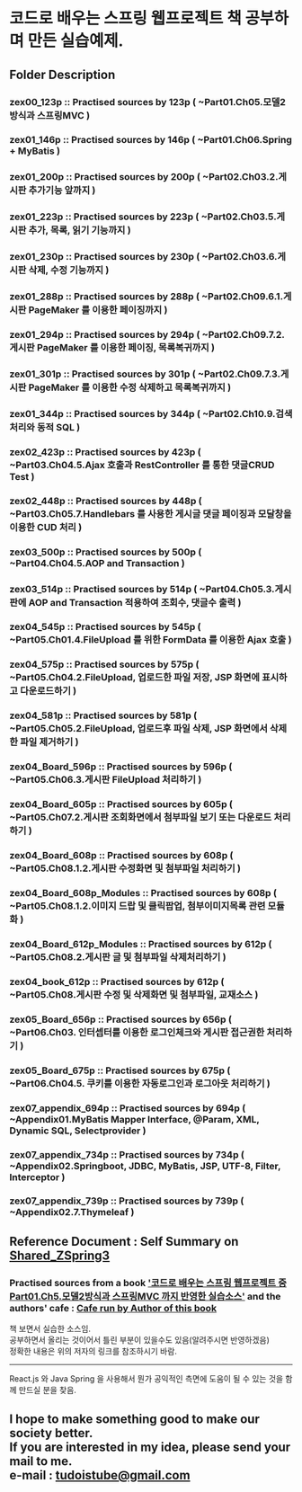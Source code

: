코드로 배우는 스프링 웹프로젝트 책 공부하며 만든 실습예제.  
===================================================================

## Folder Description  
### zex00_123p :: Practised sources by 123p ( ~Part01.Ch05.모델2방식과 스프링MVC )  
### zex01_146p :: Practised sources by 146p ( ~Part01.Ch06.Spring + MyBatis )  
### zex01_200p :: Practised sources by 200p ( ~Part02.Ch03.2.게시판 추가기능 앞까지 )  
### zex01_223p :: Practised sources by 223p ( ~Part02.Ch03.5.게시판 추가, 목록, 읽기 기능까지 )  
### zex01_230p :: Practised sources by 230p ( ~Part02.Ch03.6.게시판 삭제, 수정 기능까지 )  
### zex01_288p :: Practised sources by 288p ( ~Part02.Ch09.6.1.게시판 PageMaker 를 이용한 페이징까지 )  
### zex01_294p :: Practised sources by 294p ( ~Part02.Ch09.7.2.게시판 PageMaker 를 이용한 페이징, 목록복귀까지 )  
### zex01_301p :: Practised sources by 301p ( ~Part02.Ch09.7.3.게시판 PageMaker 를 이용한 수정 삭제하고 목록복귀까지 )  
### zex01_344p :: Practised sources by 344p ( ~Part02.Ch10.9.검색처리와 동적 SQL )  
### zex02_423p :: Practised sources by 423p ( ~Part03.Ch04.5.Ajax 호출과 RestController 를 통한 댓글CRUD Test )  
### zex02_448p :: Practised sources by 448p ( ~Part03.Ch05.7.Handlebars 를 사용한 게시글 댓글 페이징과 모달창을 이용한 CUD 처리 )  
### zex03_500p :: Practised sources by 500p ( ~Part04.Ch04.5.AOP and Transaction )  
### zex03_514p :: Practised sources by 514p ( ~Part04.Ch05.3.게시판에 AOP and Transaction 적용하여 조회수, 댓글수 출력 )  
### zex04_545p :: Practised sources by 545p ( ~Part05.Ch01.4.FileUpload 를 위한 FormData 를 이용한 Ajax 호출 )  
### zex04_575p :: Practised sources by 575p ( ~Part05.Ch04.2.FileUpload, 업로드한 파일 저장, JSP 화면에 표시하고 다운로드하기 )  
### zex04_581p :: Practised sources by 581p ( ~Part05.Ch05.2.FileUpload, 업로드후 파일 삭제, JSP 화면에서 삭제한 파일 제거하기 )  
### zex04_Board_596p :: Practised sources by 596p ( ~Part05.Ch06.3.게시판 FileUpload 처리하기 )  
### zex04_Board_605p :: Practised sources by 605p ( ~Part05.Ch07.2.게시판 조회화면에서 첨부파일 보기 또는 다운로드 처리하기 )  
### zex04_Board_608p :: Practised sources by 608p ( ~Part05.Ch08.1.2.게시판 수정화면 및 첨부파일 처리하기 )  
### zex04_Board_608p_Modules :: Practised sources by 608p ( ~Part05.Ch08.1.2.이미지 드랍 및 클릭팝업, 첨부이미지목록 관련 모듈화 )  
### zex04_Board_612p_Modules :: Practised sources by 612p ( ~Part05.Ch08.2.게시판 글 및 첨부파일 삭제처리하기 )  
### zex04_book_612p :: Practised sources by 612p ( ~Part05.Ch08.게시판 수정 및 삭제화면 및 첨부파일, 교재소스 )  
### zex05_Board_656p :: Practised sources by 656p ( ~Part06.Ch03. 인터셉터를 이용한 로그인체크와 게시판 접근권한 처리하기 )  
### zex05_Board_675p :: Practised sources by 675p ( ~Part06.Ch04.5. 쿠키를 이용한 자동로그인과 로그아웃 처리하기 )  
### zex07_appendix_694p :: Practised sources by 694p ( ~Appendix01.MyBatis Mapper Interface, @Param, XML, Dynamic SQL, Selectprovider )  
### zex07_appendix_734p :: Practised sources by 734p ( ~Appendix02.Springboot, JDBC, MyBatis, JSP, UTF-8, Filter, Interceptor )  
### zex07_appendix_739p :: Practised sources by 739p ( ~Appendix02.7.Thymeleaf )  

## Reference Document : Self Summary on [Shared_ZSpring3](https://drive.google.com/open?id=120-H8sJcM8U0GssCbbTsJKVqdB0cTTYp1py76At3jHs "Example Sources by tudoistube@gmail" )  
### Practised sources from a book ['코드로 배우는 스프링 웹프로젝트 중 Part01.Ch5.모델2방식과 스프링MVC 까지 반영한 실습소스'](http://book.naver.com/bookdb/book_detail.nhn?bid=9425458 "a book on Springframework3 and REST Ajax, and I will convert this source into a new one with React.js" ) and the authors' cafe : [Cafe run by Author of this book](http://cafe.naver.com/gugucoding "Cafe run by Author of this book" )  

    
책 보면서 실습한 소스임.  
공부하면서 올리는 것이어서 틀린 부분이 있을수도 있음(알려주시면 반영하겠음)  
정확한 내용은 위의 저자의 링크를 참조하시기 바람.  

---
React.js 와 Java Spring 을 사용해서 뭔가 공익적인 측면에 도움이 될 수 있는 것을
함께 만드실 분을 찾음.

I hope to make something good to make our society better.  
If you are interested in my idea, please send your mail to me.  
e-mail : tudoistube@gmail.com
---
